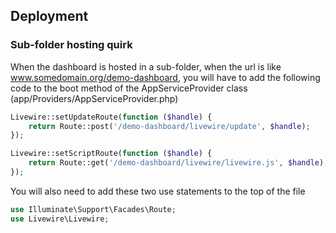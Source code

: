 ## Deployment

### Sub-folder hosting quirk

When the dashboard is hosted in a sub-folder, when the url is like www.somedomain.org/demo-dashboard, you will have to add the following code
to the boot method of the AppServiceProvider class (app/Providers/AppServiceProvider.php)

```php
Livewire::setUpdateRoute(function ($handle) {
    return Route::post('/demo-dashboard/livewire/update', $handle);
});

Livewire::setScriptRoute(function ($handle) {
    return Route::get('/demo-dashboard/livewire/livewire.js', $handle);
});
```

You will also need to add these two use statements to the top of the file

```php
use Illuminate\Support\Facades\Route;
use Livewire\Livewire;
```

